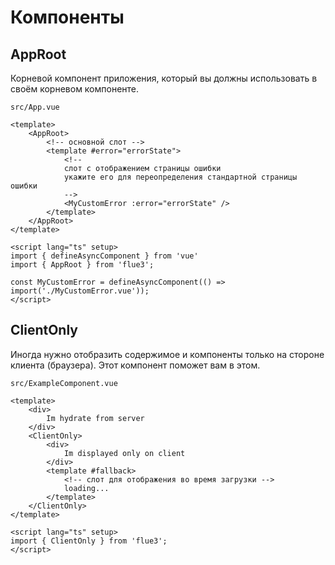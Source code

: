 # Компоненты

## AppRoot

Корневой компонент приложения, который вы должны использовать в своём корневом компоненте.

`src/App.vue`
```vue
<template>
    <AppRoot>
        <!-- основной слот -->
        <template #error="errorState">
            <!--
            слот с отображением страницы ошибки
            укажите его для переопределения стандартной страницы ошибки
            -->
            <MyCustomError :error="errorState" />
        </template>
    </AppRoot>
</template>

<script lang="ts" setup>
import { defineAsyncComponent } from 'vue'
import { AppRoot } from 'flue3';

const MyCustomError = defineAsyncComponent(() => import('./MyCustomError.vue'));
</script>
```

## ClientOnly

Иногда нужно отобразить содержимое и компоненты только на стороне клиента (браузера).
Этот компонент поможет вам в этом.

`src/ExampleComponent.vue`
```vue
<template>
    <div>
        Im hydrate from server
    </div>
    <ClientOnly>
        <div>
            Im displayed only on client
        </div>
        <template #fallback>
            <!-- слот для отображения во время загрузки -->
            loading...
        </template>
    </ClientOnly>
</template>

<script lang="ts" setup>
import { ClientOnly } from 'flue3';
</script>
```
